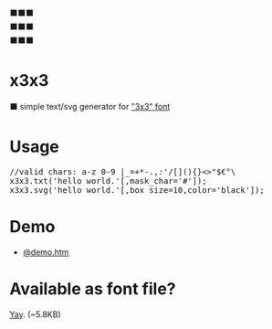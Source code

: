 <pre>⬛⬛⬛
⬛⬛⬛
⬛⬛⬛</pre>

# x3x3
⬛ simple text/svg generator for <a href="https://en.wikipedia.org/wiki/3x3">"3x3" font</a>

# Usage
<pre>//valid chars: a-z 0-9 |_=+*-.,:'/[](){}<>"$€°\
x3x3.txt('hello world.'[,mask_char='#']);
x3x3.svg('hello world.'[,box_size=10,color='black']);</pre>

# Demo
* <a href="https://rawgit.com/mntn-dev/x3x3/master/demo.htm">@demo.htm</a>

# Available as font file?
<a href="https://github.com/mntn-dev/x3x3/raw/master/x3x3.ttf">Yay</a>. (~5.8KB)
